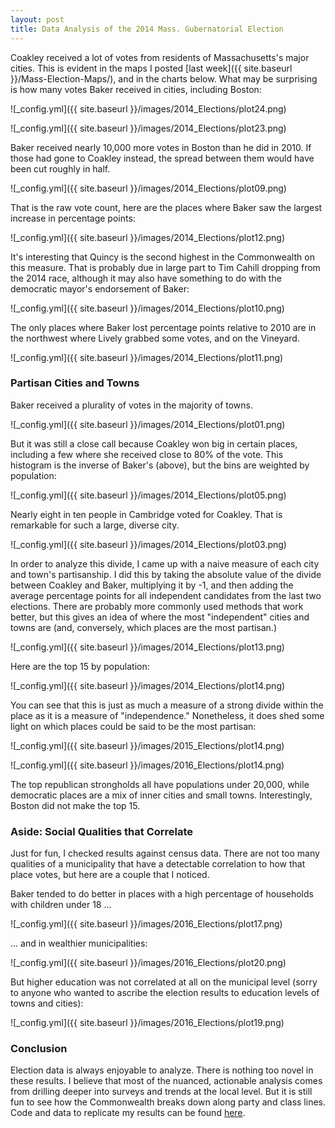 ```yaml
---
layout: post
title: Data Analysis of the 2014 Mass. Gubernatorial Election
---
```


Coakley received a lot of votes from residents of Massachusetts's major cities. This is evident in the maps I posted [last week]({{ site.baseurl }}/Mass-Election-Maps/), and in the charts below. What may be surprising is how many votes Baker received in cities, including Boston:

![_config.yml]({{ site.baseurl }}/images/2014_Elections/plot24.png)

![_config.yml]({{ site.baseurl }}/images/2014_Elections/plot23.png)

Baker received nearly 10,000 more votes in Boston than he did in 2010. If those had gone to Coakley instead, the spread between them would have been cut roughly in half.

![_config.yml]({{ site.baseurl }}/images/2014_Elections/plot09.png)

That is the raw vote count, here are the places where Baker saw the largest increase in percentage points:

![_config.yml]({{ site.baseurl }}/images/2014_Elections/plot12.png)

It's interesting that Quincy is the second highest in the Commonwealth on this measure. That is probably due in large part to Tim Cahill dropping from the 2014 race, although it may also have something to do with the democratic mayor's endorsement of Baker:   

![_config.yml]({{ site.baseurl }}/images/2014_Elections/plot10.png)

The only places where Baker lost percentage points relative to 2010 are in the northwest where Lively grabbed some votes, and on the Vineyard.   

![_config.yml]({{ site.baseurl }}/images/2014_Elections/plot11.png)

### Partisan Cities and Towns

Baker received a plurality of votes in the majority of towns. 

![_config.yml]({{ site.baseurl }}/images/2014_Elections/plot01.png)

But it was still a close call because Coakley won big in certain places, including a few where she received close to 80% of the vote. This histogram is the inverse of Baker's (above), but the bins are weighted by population:

![_config.yml]({{ site.baseurl }}/images/2014_Elections/plot05.png)

Nearly eight in ten people in Cambridge voted for Coakley. That is remarkable for such a large, diverse city.   

![_config.yml]({{ site.baseurl }}/images/2014_Elections/plot03.png)

In order to analyze this divide, I came up with a naive measure of each city and town's partisanship. I did this by taking the absolute value of the divide between Coakley and Baker, multiplying it by -1, and then adding the average percentage points for all independent candidates from the last two elections. There are probably more commonly used methods that work better, but this gives an idea of where the most "independent" cities and towns are (and, conversely, which places are the most partisan.)

![_config.yml]({{ site.baseurl }}/images/2014_Elections/plot13.png)

Here are the top 15 by population:

![_config.yml]({{ site.baseurl }}/images/2014_Elections/plot14.png)

You can see that this is just as much a measure of a strong divide within the place as it is a measure of "independence." Nonetheless, it does shed some light on which places could be said to be the most partisan:

![_config.yml]({{ site.baseurl }}/images/2015_Elections/plot14.png)

![_config.yml]({{ site.baseurl }}/images/2016_Elections/plot14.png)

The top republican strongholds all have populations under 20,000, while democratic places are a mix of inner cities and small towns. Interestingly, Boston did not make the top 15. 

### Aside: Social Qualities that Correlate   

Just for fun, I checked results against census data. There are not too many qualities of a municipality that have a detectable correlation to how that place votes, but here are a couple that I noticed.

Baker tended to do better in places with a high percentage of households with children under 18 ...

![_config.yml]({{ site.baseurl }}/images/2016_Elections/plot17.png)

... and in wealthier municipalities:

![_config.yml]({{ site.baseurl }}/images/2016_Elections/plot20.png)

But higher education was not correlated at all on the municipal level (sorry to anyone who wanted to ascribe the election results to education levels of towns and cities):

![_config.yml]({{ site.baseurl }}/images/2016_Elections/plot19.png)


### Conclusion

Election data is always enjoyable to analyze. There is nothing too novel in these results. I believe that most of the nuanced, actionable analysis comes from drilling deeper into surveys and trends at the local level. But it is still fun to see how the Commonwealth breaks down along party and class lines. Code and data to replicate my results can be found [here](https://github.com/DanielHadley/MassElections).    




